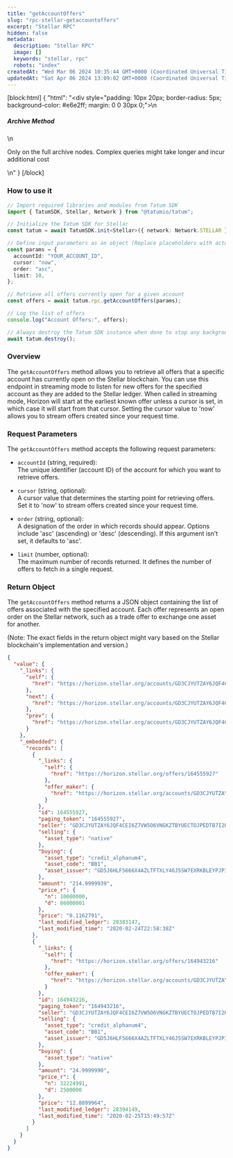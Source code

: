 ```yaml
---
title: "getAccountOffers"
slug: "rpc-stellar-getaccountoffers"
excerpt: "Stellar RPC"
hidden: false
metadata: 
  description: "Stellar RPC"
  image: []
  keywords: "stellar, rpc"
  robots: "index"
createdAt: "Wed Mar 06 2024 10:35:44 GMT+0000 (Coordinated Universal Time)"
updatedAt: "Sat Apr 06 2024 13:09:02 GMT+0000 (Coordinated Universal Time)"
---
```

[block:html]
{
  "html": "<div style=\"padding: 10px 20px; border-radius: 5px; background-color: #e6e2ff; margin: 0 0 30px 0;\">\n  <h5>Archive Method</h5>\n  <p>Only on the full archive nodes. Complex queries might take longer and incur additional cost</p>\n</div>"
}
[/block]


### How to use it

```typescript
// Import required libraries and modules from Tatum SDK
import { TatumSDK, Stellar, Network } from "@tatumio/tatum";

// Initialize the Tatum SDK for Stellar
const tatum = await TatumSDK.init<Stellar>({ network: Network.STELLAR });

// Define input parameters as an object (Replace placeholders with actual values and remove redundant)
const params = {
  accountId: "YOUR_ACCOUNT_ID",
  cursor: "now",
  order: "asc",
  limit: 10,
};

// Retrieve all offers currently open for a given account
const offers = await tatum.rpc.getAccountOffers(params);

// Log the list of offers
console.log("Account Offers:", offers);

// Always destroy the Tatum SDK instance when done to stop any background processes
await tatum.destroy();
```

### Overview

The `getAccountOffers` method allows you to retrieve all offers that a specific account has currently open on the Stellar blockchain. You can use this endpoint in streaming mode to listen for new offers for the specified account as they are added to the Stellar ledger. When called in streaming mode, Horizon will start at the earliest known offer unless a cursor is set, in which case it will start from that cursor. Setting the cursor value to 'now' allows you to stream offers created since your request time.

### Request Parameters

The `getAccountOffers` method accepts the following request parameters:

- `accountId` (string, required):  
  The unique identifier (account ID) of the account for which you want to retrieve offers.

- `cursor` (string, optional):  
  A cursor value that determines the starting point for retrieving offers. Set it to 'now' to stream offers created since your request time.

- `order` (string, optional):  
  A designation of the order in which records should appear. Options include 'asc' (ascending) or 'desc' (descending). If this argument isn’t set, it defaults to 'asc'.

- `limit` (number, optional):  
  The maximum number of records returned. It defines the number of offers to fetch in a single request.

### Return Object

The `getAccountOffers` method returns a JSON object containing the list of offers associated with the specified account. Each offer represents an open order on the Stellar network, such as a trade offer to exchange one asset for another.

(Note: The exact fields in the return object might vary based on the Stellar blockchain's implementation and version.)

```json
{
  "value": {
    "_links": {
      "self": {
        "href": "https://horizon.stellar.org/accounts/GD3CJYUTZAY6JQF4CEI6Z7VW5O6VNGKZTBYUECTOJPEDTB7I2HZSPI2K/offers?cursor=&limit=10&order=asc"
      },
      "next": {
        "href": "https://horizon.stellar.org/accounts/GD3CJYUTZAY6JQF4CEI6Z7VW5O6VNGKZTBYUECTOJPEDTB7I2HZSPI2K/offers?cursor=164943216&limit=10&order=asc"
      },
      "prev": {
        "href": "https://horizon.stellar.org/accounts/GD3CJYUTZAY6JQF4CEI6Z7VW5O6VNGKZTBYUECTOJPEDTB7I2HZSPI2K/offers?cursor=164555927&limit=10&order=desc"
      }
    },
    "_embedded": {
      "records": [
        {
          "_links": {
            "self": {
              "href": "https://horizon.stellar.org/offers/164555927"
            },
            "offer_maker": {
              "href": "https://horizon.stellar.org/accounts/GD3CJYUTZAY6JQF4CEI6Z7VW5O6VNGKZTBYUECTOJPEDTB7I2HZSPI2K"
            }
          },
          "id": 164555927,
          "paging_token": "164555927",
          "seller": "GD3CJYUTZAY6JQF4CEI6Z7VW5O6VNGKZTBYUECTOJPEDTB7I2HZSPI2K",
          "selling": {
            "asset_type": "native"
          },
          "buying": {
            "asset_type": "credit_alphanum4",
            "asset_code": "BB1",
            "asset_issuer": "GD5J6HLF5666X4AZLTFTXLY46J5SW7EXRKBLEYPJP33S33MXZGV6CWFN"
          },
          "amount": "214.9999939",
          "price_r": {
            "n": 10000000,
            "d": 86000001
          },
          "price": "0.1162791",
          "last_modified_ledger": 28383147,
          "last_modified_time": "2020-02-24T22:58:38Z"
        },
        {
          "_links": {
            "self": {
              "href": "https://horizon.stellar.org/offers/164943216"
            },
            "offer_maker": {
              "href": "https://horizon.stellar.org/accounts/GD3CJYUTZAY6JQF4CEI6Z7VW5O6VNGKZTBYUECTOJPEDTB7I2HZSPI2K"
            }
          },
          "id": 164943216,
          "paging_token": "164943216",
          "seller": "GD3CJYUTZAY6JQF4CEI6Z7VW5O6VNGKZTBYUECTOJPEDTB7I2HZSPI2K",
          "selling": {
            "asset_type": "credit_alphanum4",
            "asset_code": "BB1",
            "asset_issuer": "GD5J6HLF5666X4AZLTFTXLY46J5SW7EXRKBLEYPJP33S33MXZGV6CWFN"
          },
          "buying": {
            "asset_type": "native"
          },
          "amount": "24.9999990",
          "price_r": {
            "n": 32224991,
            "d": 2500000
          },
          "price": "12.8899964",
          "last_modified_ledger": 28394149,
          "last_modified_time": "2020-02-25T15:49:57Z"
        }
      ]
    }
  }
}
```
